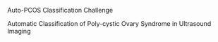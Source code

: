 Auto-PCOS Classification Challenge

Automatic Classification of Poly-cystic Ovary Syndrome in Ultrasound Imaging
